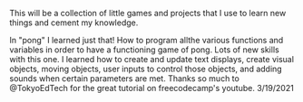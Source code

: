 This will be a collection of little games and projects that I use to learn new things and cement my knowledge.

In "pong" I learned just that! How to program allthe various functions and variables in order to have a functioning game of pong. Lots of new skills with this one. I learned how to create and update text displays, create visual objects, moving objects, user inputs to control those objects, and adding sounds when certain parameters are met. Thanks so much to @TokyoEdTech for the great tutorial on freecodecamp's youtube. 3/19/2021
